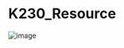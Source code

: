 # K230_Resource

![image](https://github.com/user-attachments/assets/d91b9d2a-7ce8-40f9-afb4-42c6d334240f)
